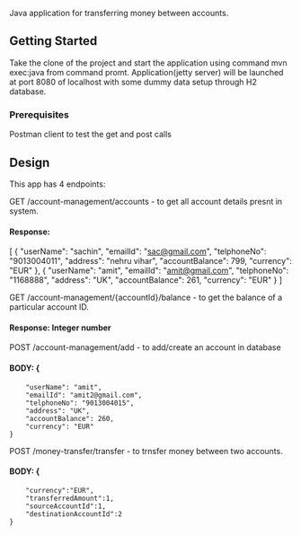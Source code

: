 
Java application for transferring money between accounts.

## Getting Started

Take the clone of the project and start the application using command mvn exec:java from command promt.
Application(jetty server) will be launched at port 8080 of localhost with some dummy data setup through H2 database.

### Prerequisites
Postman client to test the get and post calls

## Design
This app has 4 endpoints:

GET /account-management/accounts - to get all account details presnt in system.
#### Response:
[
    {
        "userName": "sachin",
        "emailId": "sac@gmail.com",
        "telphoneNo": "9013004011",
        "address": "nehru vihar",
        "accountBalance": 799,
        "currency": "EUR"
    },
    {
        "userName": "amit",
        "emailId": "amit@gmail.com",
        "telphoneNo": "1168888",
        "address": "UK",
        "accountBalance": 261,
        "currency": "EUR"
    }
]

GET /account-management/{accountId}/balance - to get the balance of a particular account ID.
#### Response: Integer number

POST /account-management/add - to add/create an account in database
#### BODY: {
        "userName": "amit",
        "emailId": "amit2@gmail.com",
        "telphoneNo": "9013004015",
        "address": "UK",
        "accountBalance": 260,
        "currency": "EUR"
    }

POST /money-transfer/transfer - to trnsfer money between two accounts.
#### BODY: {  
        "currency":"EUR",
        "transferredAmount":1,
        "sourceAccountId":1,
        "destinationAccountId":2
    }


